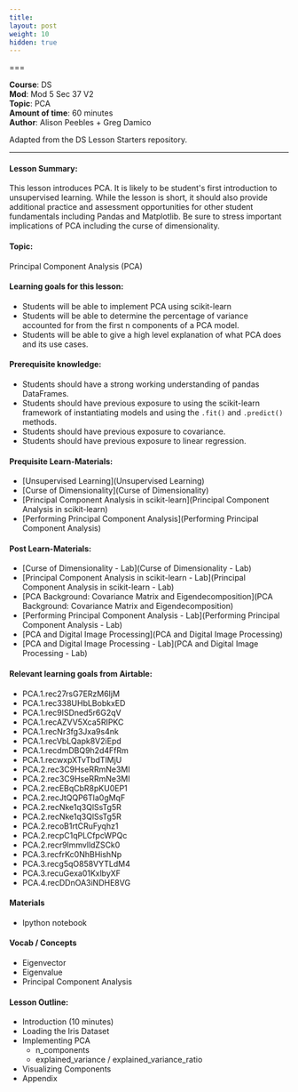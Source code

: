 ```yaml
---
title: 
layout: post
weight: 10
hidden: true
---
```


===


**Course**: DS   <br/>
**Mod**: Mod 5 Sec 37  V2         <br/>
**Topic**: PCA <br/>
**Amount of time**: 60 minutes <br/>
**Author**: Alison Peebles + Greg Damico

Adapted from the DS Lesson Starters repository.

***

#### Lesson Summary:

This lesson introduces PCA. It is likely to be student's first introduction to unsupervised learning. While the lesson is short, it should also provide additional practice and assessment opportunities for other student fundamentals including Pandas and Matplotlib. Be sure to stress important implications of PCA including the curse of dimensionality.

#### Topic:

Principal Component Analysis (PCA)

#### Learning goals for this lesson:

* Students will be able to implement PCA using scikit-learn
* Students will be able to determine the percentage of variance accounted for from the first n components of a PCA model.
* Students will be able to give a high level explanation of what PCA does and its use cases.

#### Prerequisite knowledge:

* Students should have a strong working understanding of pandas DataFrames.
* Students should have previous exposure to using the scikit-learn framework of instantiating models and using the `.fit()` and `.predict()` methods.
* Students should have previous exposure to covariance.
* Students should have previous exposure to linear regression.

#### Prequisite Learn-Materials:

* [Unsupervised Learning](Unsupervised Learning)
* [Curse of Dimensionality](Curse of Dimensionality)
* [Principal Component Analysis in scikit-learn](Principal Component Analysis in scikit-learn)
* [Performing Principal Component Analysis](Performing Principal Component Analysis)

#### Post Learn-Materials:

* [Curse of Dimensionality - Lab](Curse of Dimensionality - Lab)
* [Principal Component Analysis in scikit-learn - Lab](Principal Component Analysis in scikit-learn - Lab)
* [PCA Background: Covariance Matrix and Eigendecomposition](PCA Background: Covariance Matrix and Eigendecomposition)
* [Performing Principal Component Analysis - Lab](Performing Principal Component Analysis - Lab)
* [PCA and Digital Image Processing](PCA and Digital Image Processing)
* [PCA and Digital Image Processing - Lab](PCA and Digital Image Processing - Lab)

#### Relevant learning goals from Airtable: 

*  PCA.1.rec27rsG7ERzM6IjM
*  PCA.1.rec338UHbLBobkxED
*  PCA.1.rec9lSDned5r6G2qV
*  PCA.1.recAZVV5Xca5RIPKC
*  PCA.1.recNr3fg3Jxa9s4nk
*  PCA.1.recVbLQapk8V2iEpd
*  PCA.1.recdmDBQ9h2d4FfRm
*  PCA.1.recwxpXTvTbdTlMjU
*  PCA.2.rec3C9HseRRmNe3MI
*  PCA.2.rec3C9HseRRmNe3MI
*  PCA.2.recEBqCbR8pKU0EP1
*  PCA.2.recJtQQP6Tla0gMqF
*  PCA.2.recNke1q3QlSsTg5R
*  PCA.2.recNke1q3QlSsTg5R
*  PCA.2.recoB1rtCRuFyqhz1
*  PCA.2.recpC1qPLCfpcWPQc
*  PCA.2.recr9lmmvlldZSCk0
*  PCA.3.recfrKc0NhBHishNp
*  PCA.3.recg5qO858VYTLdM4
*  PCA.3.recuGexa01KxlbyXF
*  PCA.4.recDDnOA3iNDHE8VG

#### Materials

* Ipython notebook

#### Vocab / Concepts 

* Eigenvector
* Eigenvalue
* Principal Component Analysis


#### Lesson Outline:

* Introduction (10 minutes)
* Loading the Iris Dataset
* Implementing PCA
	* n_components
	* explained_variance / explained_variance_ratio
* Visualizing Components
* Appendix 